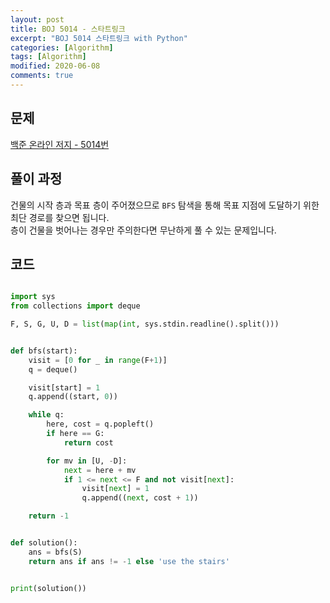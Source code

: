 ```yaml
---
layout: post
title: BOJ 5014 - 스타트링크
excerpt: "BOJ 5014 스타트링크 with Python"
categories: [Algorithm]
tags: [Algorithm]
modified: 2020-06-08
comments: true
---
```


## 문제
[백준 온라인 저지 - 5014번](https://www.acmicpc.net/problem/5014)

## 풀이 과정
건물의 시작 층과 목표 층이 주어졌으므로 `BFS` 탐색을 통해 목표 지점에 도달하기 위한 최단 경로를 찾으면 됩니다. <br>
층이 건물을 벗어나는 경우만 주의한다면 무난하게 풀 수 있는 문제입니다. <br>

## 코드

~~~ python

import sys
from collections import deque

F, S, G, U, D = list(map(int, sys.stdin.readline().split()))


def bfs(start):
    visit = [0 for _ in range(F+1)]
    q = deque()

    visit[start] = 1
    q.append((start, 0))

    while q:
        here, cost = q.popleft()
        if here == G:
            return cost

        for mv in [U, -D]:
            next = here + mv
            if 1 <= next <= F and not visit[next]:
                visit[next] = 1
                q.append((next, cost + 1))

    return -1


def solution():
    ans = bfs(S)
    return ans if ans != -1 else 'use the stairs'


print(solution())

~~~